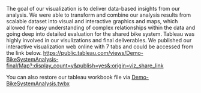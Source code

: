 The goal of our visualization is to deliver data-based insights from our analysis. We were able to transform and combine our analysis results from scalable dataset into visual and interactive graphics and maps, which allowed for easy understanding of complex relationships within the data and going deep into detailed evaluation for the shared bike system. 
Tableau was highly involved in our visulizations and final deliverables. 
We published our interactive visualization web online with 7 tabs and could be accessed from the link below.
https://public.tableau.com/views/Demo-BikeSystemAnalysis-final/Map?:display_count=y&publish=yes&:origin=viz_share_link

You can also restore our tableau workbook file via [Demo-BikeSystemAnalysis.twbx](Demo-BikeSystemAnalysis.twbx)